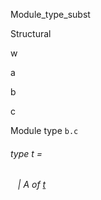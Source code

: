 Module_type_subst

Structural

w

a

b

c

Module type `b.c`

<a id="type-t"></a>

###### type t =

<a id="type-t.A"></a>

######    | A of [t](#type-t)
